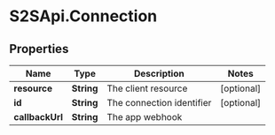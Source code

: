 # S2SApi.Connection

## Properties

Name | Type | Description | Notes
------------ | ------------- | ------------- | -------------
**resource** | **String** | The client resource | [optional] 
**id** | **String** | The connection identifier | [optional] 
**callbackUrl** | **String** | The app webhook | 


